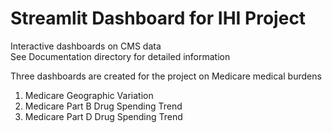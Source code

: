 # Streamlit Dashboard for IHI Project
Interactive dashboards on CMS data  
See Documentation directory for detailed information  

Three dashboards are created for the project on Medicare medical burdens
1. Medicare Geographic Variation
2. Medicare Part B Drug Spending Trend
3. Medicare Part D Drug Spending Trend
